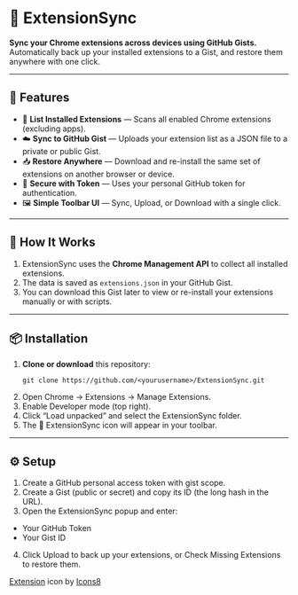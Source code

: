 # 🔄 ExtensionSync

**Sync your Chrome extensions across devices using GitHub Gists.**  
Automatically back up your installed extensions to a Gist, and restore them anywhere with one click.

---

## 🚀 Features

- 🧩 **List Installed Extensions** — Scans all enabled Chrome extensions (excluding apps).  
- ☁️ **Sync to GitHub Gist** — Uploads your extension list as a JSON file to a private or public Gist.  
- 📥 **Restore Anywhere** — Download and re-install the same set of extensions on another browser or device.  
- 🔑 **Secure with Token** — Uses your personal GitHub token for authentication.  
- 🖼️ **Simple Toolbar UI** — Sync, Upload, or Download with a single click.  

---

## 🧠 How It Works

1. ExtensionSync uses the **Chrome Management API** to collect all installed extensions.  
2. The data is saved as `extensions.json` in your GitHub Gist.  
3. You can download this Gist later to view or re-install your extensions manually or with scripts.

---

## 📦 Installation

1. **Clone or download** this repository:
   ```
   git clone https://github.com/<yourusername>/ExtensionSync.git
   ```
2. Open Chrome → Extensions → Manage Extensions.
3. Enable Developer mode (top right).
4. Click “Load unpacked” and select the ExtensionSync folder.
5. The 🔄 ExtensionSync icon will appear in your toolbar.

---

##  ⚙️ Setup

1. Create a GitHub personal access token with gist scope.
2. Create a Gist (public or secret) and copy its ID (the long hash in the URL).
3. Open the ExtensionSync popup and enter:
- Your GitHub Token
- Your Gist ID
4. Click Upload to back up your extensions, or Check Missing Extensions to restore them.


<a target="_blank" href="https://icons8.com/icon/48332/puzzle">Extension</a> icon by <a target="_blank" href="https://icons8.com">Icons8</a>
